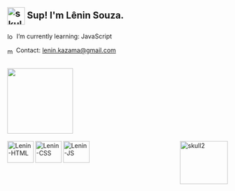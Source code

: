 <!-- Main -->
## <img align="center" alt="skull1" height="40" width="40" src="https://pa1.narvii.com/6454/731547a6c8624402b08ed9b50348a4cf7ea63bac_hq.gif"/> Sup! I'm Lênin Souza.
 
  
 

 <img align="center" alt="loading" height="17" width="17" src="https://thumbs.gfycat.com/JampackedPaltryCoral-size_restricted.gif"/> I’m currently learning: JavaScript
 
 <img align="center" alt="mail" height="16" width="16" src="https://static.wixstatic.com/media/8d13be_830daf9636864597abb1e3cd19394261.gif"/> Contact: lenin.kazama@gmail.com

 
 <br>
 <!-- GitHub Stats -->
 <div>
  <img height="150em" src="https://github-readme-stats.vercel.app/api?username=leninsouza&show_icons=true&theme=maroongold&include_all_commits=true&count_private=true"/>
 </div><br>
 
 <!-- Languages -->
 <div> 
  <img align="center" alt="Lenin-HTML" height="50" width="60" src="https://cdn.jsdelivr.net/gh/devicons/devicon/icons/html5/html5-plain-wordmark.svg"/>
  <img align="center" alt="Lenin-CSS" height="50" width="60" src="https://cdn.jsdelivr.net/gh/devicons/devicon/icons/css3/css3-plain-wordmark.svg"/>
  <img align="center" alt="Lenin-JS" height="50" width="60" src="https://cdn.jsdelivr.net/gh/devicons/devicon/icons/javascript/javascript-plain.svg"/> 
   <img align="right" alt="skull2" height=99 width="109" src="https://i.pinimg.com/originals/63/bd/71/63bd71fc80e0929fd045ab130472fe2e.gif"/>
 </div> 
 
 ##
 
 
 
 
